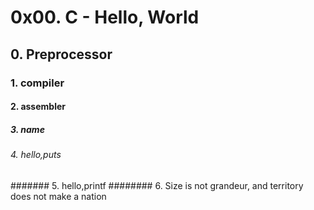 # 0x00. C - Hello, World
## 0. Preprocessor
### 1. compiler
#### 2. assembler
##### 3. name
###### 4. hello,puts
####### 5. hello,printf
######## 6. Size is not grandeur, and territory does not make a nation
